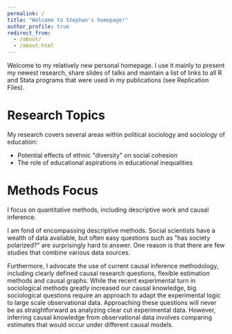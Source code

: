 ```yaml
---
permalink: /
title: "Welcome to Stephan's homepage!"
author_profile: true
redirect_from: 
  - /about/
  - /about.html
---
```


Welcome to my relatively new personal homepage. I use it mainly to present my newest research, share slides of talks and maintain a list of links to all R and Stata programs that were used in my publications (see Replication Files). 

<!-- I am also planning to shared interesting research findings that I found while doing research but never quite made it to a full publication.
 -->
Research Topics
======
My research covers several areas within political sociology and sociology of education:
- Potential effects of ethnic "diversity" on social cohesion
- The role of educational aspirations in educational inequalities

Methods Focus
======
I focus on quantitative methods, including descriptive work and causal inference.

I am fond of encompassing descriptive methods. Social scientists have a wealth of data available, but often easy questions such as "has society polarized?" are surprisingly hard to answer. One reason is that there are few studies that combine various data sources.

Furthermore, I advocate the use of current causal inference methodology, including clearly defined causal research questions, flexible estimation methods and causal graphs. While the recent experimental turn in sociological methods greatly increased our causal knowledge, big sociological questions require an approach to adapt the experimental logic to large scale observational data.  Approaching these questions will never be as straightforward as analyzing clear cut experimental data. However, inferring causal knowledge from observational data involves comparing estimates that would occur under different causal models.

